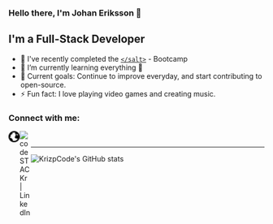 ### Hello there, I'm Johan Eriksson 👋

## I'm a Full-Stack Developer

- 🔭 I've recently completed the [`</salt>`][salt] - Bootcamp
- 🌱 I’m currently learning everything 🤣
- 🥅 Current goals: Continue to improve everyday, and start contributing to open-source.
- ⚡ Fun fact: I love playing video games and creating music.

### Connect with me:

[<img align="left" alt="codeSTACKr.com" width="22px" src="https://raw.githubusercontent.com/iconic/open-iconic/master/svg/globe.svg" />][website]
[<img align="left" alt="codeSTACKr | LinkedIn" width="22px" src="https://cdn.jsdelivr.net/npm/simple-icons@v3/icons/linkedin.svg" />][linkedin]

<br />

---

![KrizpCode's GitHub stats](https://github-readme-stats.vercel.app/api?username=KrizpCode&theme=radical&show_icons=true&hide_border=true")

[website]: https://johan-eriksson.vercel.app/
[salt]: https://salt.study/
[linkedin]: https://www.linkedin.com/in/johaneriksson93/
